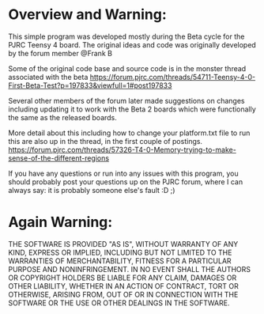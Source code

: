 Overview and Warning: 
=====
This simple program was developed mostly during the Beta cycle for the PJRC Teensy 4 board.
The original ideas and code was originally developed by the forum member @Frank B 

Some of the original code base and source code is in the monster thread associated with the beta
https://forum.pjrc.com/threads/54711-Teensy-4-0-First-Beta-Test?p=197833&viewfull=1#post197833

Several other members of the forum later made suggestions on changes including updating it to work
with the Beta 2 boards which were functionally the same as the released boards. 

More detail about this including how to change your platform.txt file to run this are also up in the thread, in the first couple of postings. 
https://forum.pjrc.com/threads/57326-T4-0-Memory-trying-to-make-sense-of-the-different-regions

If you have any questions or run into any issues with this program, you should probably post your questions
up on the PJRC forum, where I can always say: it is probably someone else's fault  :D ;) 


Again Warning:
==============

THE SOFTWARE IS PROVIDED "AS IS", WITHOUT WARRANTY OF ANY KIND, EXPRESS OR
IMPLIED, INCLUDING BUT NOT LIMITED TO THE WARRANTIES OF MERCHANTABILITY,
FITNESS FOR A PARTICULAR PURPOSE AND NONINFRINGEMENT. IN NO EVENT SHALL THE
AUTHORS OR COPYRIGHT HOLDERS BE LIABLE FOR ANY CLAIM, DAMAGES OR OTHER
LIABILITY, WHETHER IN AN ACTION OF CONTRACT, TORT OR OTHERWISE, ARISING FROM,
OUT OF OR IN CONNECTION WITH THE SOFTWARE OR THE USE OR OTHER DEALINGS IN THE
SOFTWARE.